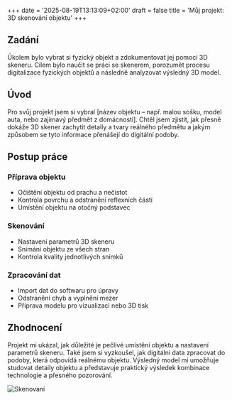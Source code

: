 +++
date = '2025-08-19T13:13:09+02:00'
draft = false
title = 'Můj projekt: 3D skenování objektu'
+++


## Zadání
Úkolem bylo vybrat si fyzický objekt a zdokumentovat jej pomocí 3D skeneru. Cílem bylo naučit se práci se skenerem, porozumět procesu digitalizace fyzických objektů a následně analyzovat výsledný 3D model.

## Úvod
Pro svůj projekt jsem si vybral [název objektu – např. malou sošku, model auta, nebo zajímavý předmět z domácnosti]. Chtěl jsem zjistit, jak přesně dokáže 3D skener zachytit detaily a tvary reálného předmětu a jakým způsobem se tyto informace přenášejí do digitální podoby.

## Postup práce

### Příprava objektu
- Očištění objektu od prachu a nečistot
- Kontrola povrchu a odstranění reflexních částí
- Umístění objektu na otočný podstavec

### Skenování

- Nastavení parametrů 3D skeneru
- Snímání objektu ze všech stran
- Kontrola kvality jednotlivých snímků

### Zpracování dat

- Import dat do softwaru pro úpravy
- Odstranění chyb a vyplnění mezer
- Příprava modelu pro vizualizaci nebo 3D tisk


## Zhodnocení
Projekt mi ukázal, jak důležité je pečlivé umístění objektu a nastavení parametrů skeneru. Také jsem si vyzkoušel, jak digitální data zpracovat do podoby, která odpovídá reálnému objektu. Výsledný model mi umožňuje studovat detaily objektu a představuje praktický výsledek kombinace technologie a přesného pozorování.

![Skenovaní](/Web-3_0/images/image_4.jpg)